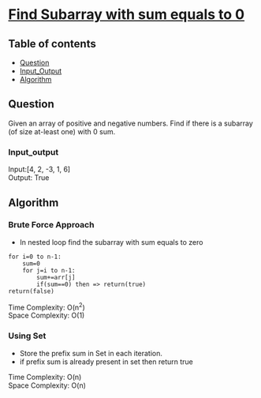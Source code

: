 # [Find Subarray with sum equals to 0]()

## Table of contents

- [Question](#question)
- [Input_Output](#input_output)
- [Algorithm](#algorithm)

## Question
Given an array of positive and negative numbers. Find if there is a subarray (of size at-least one) with 0 sum.

### Input_output
Input:[4, 2, -3, 1, 6]</br>
Output: True

## Algorithm

### Brute Force Approach
- In nested loop find the subarray with sum equals to zero
```
for i=0 to n-1:
    sum=0
    for j=i to n-1:
        sum+=arr[j]
        if(sum==0) then => return(true)
return(false)
```

Time Complexity: O(n<sup>2</sup>) </br>
Space Complexity: O(1)

### Using Set
- Store the prefix sum in Set in each iteration.
- if prefix sum is already present in set then return true

Time Complexity: O(n)</br>
Space Complexity: O(n)